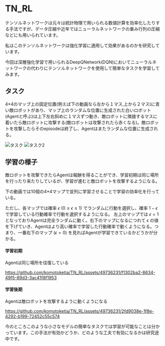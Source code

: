 # TN_RL
テンソルネットワークは元々は統計物理で用いられる数値計算を効率化したりする手法ですが、データ圧縮や近年ではニューラルネットワークの重み行列の圧縮などにも用いられています。

私はこのテンソルネットワークは強化学習に適用して効果があるのかを研究しています。

今回は深層強化学習で用いられるDeepQNetwork(DQN)においてニューラルネットワークの代わりにテンソルネットワークを使用して簡単なタスクを学習してみます。

## タスク
4*4のマップ上の固定位置(例えば下の動画なら左から１マス,上から２マス)に青い敵ロボットがあり、マップ上のランダムな位置に生成された白いロボット(Agentと呼ぶ)は上下左右斜めに１マスずつ動き、敵ロボットに隣接するマスに着いたら敵ロボットに攻撃する(敵ロボットは攻撃されたら赤くなる)。敵ロボットを攻撃したらそのepisodeは終了し、Agentはまたランダムな位置に生成される。

![タスク](https://github.com/komotoketia/TN_RL/assets/49736231/bd8b1e66-4170-499e-8f57-004a23eabf51)
![タスク2](https://github.com/komotoketia/TN_RL/assets/49736231/c856dc09-6681-40f2-a705-ac9abcb41345)


## 学習の様子

敵ロボットを攻撃できたらAgentは報酬を得ることができ、学習初期は同じ場所を行ったり来たりしているが、学習が進むと敵ロボットを攻撃するようになる。


下の動画では10個の4*4マップで並列に学習させることで学習の効率化を行っている。

ただし、各マップでは確率 $\epsilon\ (0\leq \epsilon \leq 1)$ でランダムに行動を選択し、確率 $1-\epsilon$ で学習している行動確率で行動を選択するようになる。
左上のマップでは $\epsilon=1$ となっておりAgentは完全ランダムに動く。右下のマップになるにつれて $\epsilon$ の値を下げていき、Agentはより高い確率で学習した行動確率で動くようになる。つまり、一番右下のマップ $(\epsilon=0)$ を見ればAgentが学習できているかどうかが分かる。

#### 学習初期
Agentは同じ場所を往復している

https://github.com/komotoketia/TN_RL/assets/49736231/f1302ba2-8634-49f5-89d3-3ac41f8f1953

#### 学習後期
Agentは敵ロボットを攻撃するように動くようになる

https://github.com/komotoketia/TN_RL/assets/49736231/2fd9038e-1f8e-4292-b199-72452c55c574

今のところこのような小さなモデルの簡単なタスクでは学習が可能なことは分かっています。この手法が有効かどうか、どのような工夫で有効になるかは研究途中です。
